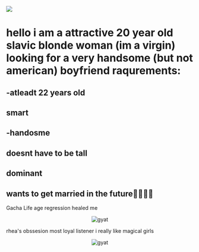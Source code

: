 ![](https://komarev.com/ghpvc/?username=cyjanowodur&color=FFB6C1)

# hello i am a attractive 20 year old slavic blonde woman (im a virgin) looking for a very handsome (but not american) boyfriend raqurements:
## -atleadt 22 years old
## smart
## -handosme
## doesnt have to be tall
## dominant
## wants to get married in the future🥰🥰🥰🥰
 Gacha Life age regression healed me

<p align="center">
  <img src="https://media.discordapp.net/attachments/942760894637703168/1399832889088016455/20250729_195930.jpg?ex=688b1838&is=6889c6b8&hm=09dba7a5a548bf14725c19a6a25695873bc5e31875c5e71acead83e96ca46c6b&=&format=webp&width=1348&height=800" alt="gyat" />
</p>
<p align="center">
 

rhea's obssesion most loyal listener
i really like magical girls 

<p align="center">
  <img src="https://i.pinimg.com/736x/92/b4/0a/92b40a11f36445bfda1826100a556799.jpg" alt="gyat" />
</p>
<p align="center">

